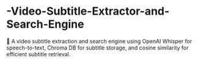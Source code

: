 # -Video-Subtitle-Extractor-and-Search-Engine
🚀 A video subtitle extraction and search engine using OpenAI Whisper for speech-to-text, Chroma DB for subtitle storage, and cosine similarity for efficient subtitle retrieval.
